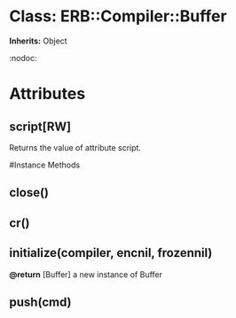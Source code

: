 # Class: ERB::Compiler::Buffer
**Inherits:** Object
    

:nodoc:


# Attributes
## script[RW] [](#attribute-i-script)
Returns the value of attribute script.


#Instance Methods
## close() [](#method-i-close)

## cr() [](#method-i-cr)

## initialize(compiler, encnil, frozennil) [](#method-i-initialize)

**@return** [Buffer] a new instance of Buffer

## push(cmd) [](#method-i-push)

